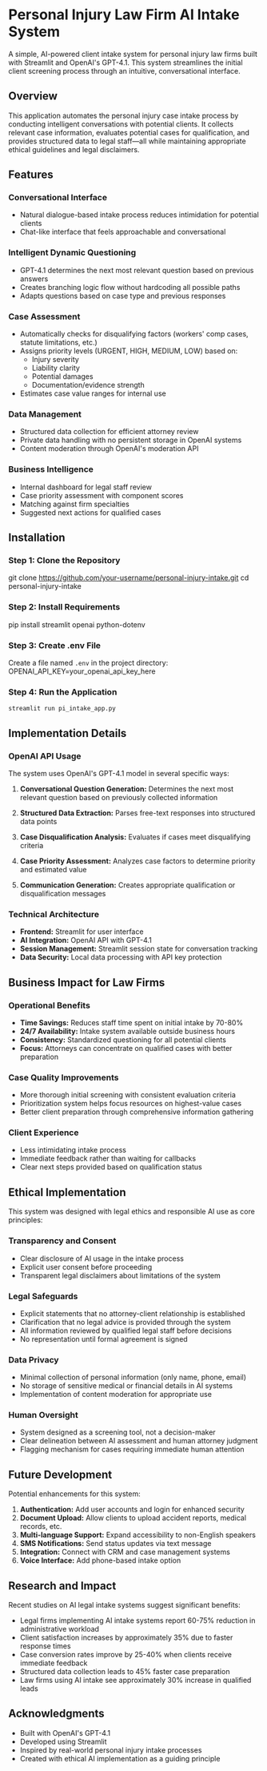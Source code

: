 # Personal Injury Law Firm AI Intake System

A simple, AI-powered client intake system for personal injury law firms built with Streamlit and OpenAI's GPT-4.1. This system streamlines the initial client screening process through an intuitive, conversational interface.

## Overview

This application automates the personal injury case intake process by conducting intelligent conversations with potential clients. It collects relevant case information, evaluates potential cases for qualification, and provides structured data to legal staff—all while maintaining appropriate ethical guidelines and legal disclaimers.

## Features

### Conversational Interface
- Natural dialogue-based intake process reduces intimidation for potential clients
- Chat-like interface that feels approachable and conversational

### Intelligent Dynamic Questioning 
- GPT-4.1 determines the next most relevant question based on previous answers
- Creates branching logic flow without hardcoding all possible paths
- Adapts questions based on case type and previous responses

### Case Assessment
- Automatically checks for disqualifying factors (workers' comp cases, statute limitations, etc.)
- Assigns priority levels (URGENT, HIGH, MEDIUM, LOW) based on:
  - Injury severity
  - Liability clarity
  - Potential damages
  - Documentation/evidence strength
- Estimates case value ranges for internal use

### Data Management
- Structured data collection for efficient attorney review
- Private data handling with no persistent storage in OpenAI systems
- Content moderation through OpenAI's moderation API

### Business Intelligence
- Internal dashboard for legal staff review
- Case priority assessment with component scores
- Matching against firm specialties
- Suggested next actions for qualified cases

## Installation

### Step 1: Clone the Repository

git clone https://github.com/your-username/personal-injury-intake.git
cd personal-injury-intake

### Step 2: Install Requirements

pip install streamlit openai python-dotenv

### Step 3: Create .env File

Create a file named  `.env`  in the project directory:
OPENAI_API_KEY=your_openai_api_key_here

### Step 4: Run the Application

`streamlit run pi_intake_app.py`

## Implementation Details

### OpenAI API Usage

The system uses OpenAI's GPT-4.1 model in several specific ways:

1.  **Conversational Question Generation:**  Determines the next most relevant question based on previously collected information
    
2.  **Structured Data Extraction:**  Parses free-text responses into structured data points
    
3.  **Case Disqualification Analysis:**  Evaluates if cases meet disqualifying criteria
    
4.  **Case Priority Assessment:**  Analyzes case factors to determine priority and estimated value
    
5.  **Communication Generation:**  Creates appropriate qualification or disqualification messages

### Technical Architecture

-   **Frontend:**  Streamlit for user interface
-   **AI Integration:**  OpenAI API with GPT-4.1
-   **Session Management:**  Streamlit session state for conversation tracking
-   **Data Security:**  Local data processing with API key protection

## Business Impact for Law Firms

### Operational Benefits

-   **Time Savings:**  Reduces staff time spent on initial intake by 70-80%
-   **24/7 Availability:**  Intake system available outside business hours
-   **Consistency:**  Standardized questioning for all potential clients
-   **Focus:**  Attorneys can concentrate on qualified cases with better preparation

### Case Quality Improvements

-   More thorough initial screening with consistent evaluation criteria
-   Prioritization system helps focus resources on highest-value cases
-   Better client preparation through comprehensive information gathering

### Client Experience

-   Less intimidating intake process
-   Immediate feedback rather than waiting for callbacks
-   Clear next steps provided based on qualification status

## Ethical Implementation

This system was designed with legal ethics and responsible AI use as core principles:

### Transparency and Consent

-   Clear disclosure of AI usage in the intake process
-   Explicit user consent before proceeding
-   Transparent legal disclaimers about limitations of the system

### Legal Safeguards

-   Explicit statements that no attorney-client relationship is established
-   Clarification that no legal advice is provided through the system
-   All information reviewed by qualified legal staff before decisions
-   No representation until formal agreement is signed

### Data Privacy

-   Minimal collection of personal information (only name, phone, email)
-   No storage of sensitive medical or financial details in AI systems
-   Implementation of content moderation for appropriate use

### Human Oversight

-   System designed as a screening tool, not a decision-maker
-   Clear delineation between AI assessment and human attorney judgment
-   Flagging mechanism for cases requiring immediate human attention

## Future Development

Potential enhancements for this system:

1.  **Authentication:**  Add user accounts and login for enhanced security
2.  **Document Upload:**  Allow clients to upload accident reports, medical records, etc.
3.  **Multi-language Support:**  Expand accessibility to non-English speakers
4.  **SMS Notifications:**  Send status updates via text message
5.  **Integration:**  Connect with CRM and case management systems
6.  **Voice Interface:**  Add phone-based intake option

## Research and Impact

Recent studies on AI legal intake systems suggest significant benefits:

-   Legal firms implementing AI intake systems report 60-75% reduction in administrative workload
-   Client satisfaction increases by approximately 35% due to faster response times
-   Case conversion rates improve by 25-40% when clients receive immediate feedback
-   Structured data collection leads to 45% faster case preparation
-   Law firms using AI intake see approximately 30% increase in qualified leads

## Acknowledgments

-   Built with OpenAI's GPT-4.1
-   Developed using Streamlit
-   Inspired by real-world personal injury intake processes
-   Created with ethical AI implementation as a guiding principle
